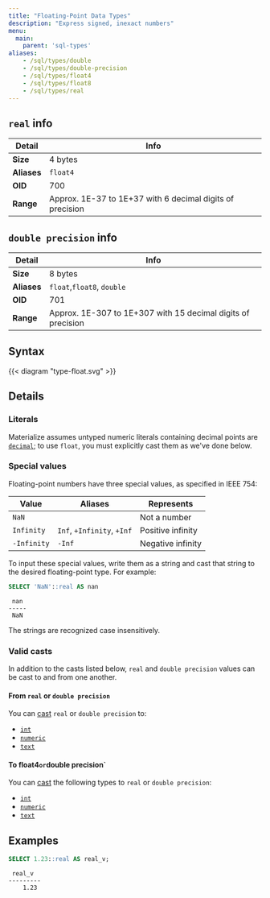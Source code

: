 ```yaml
---
title: "Floating-Point Data Types"
description: "Express signed, inexact numbers"
menu:
  main:
    parent: 'sql-types'
aliases:
    - /sql/types/double
    - /sql/types/double-precision
    - /sql/types/float4
    - /sql/types/float8
    - /sql/types/real
---
```


## `real` info

Detail | Info
-------|------
**Size** | 4 bytes
**Aliases** | `float4`
**OID** | 700
**Range** | Approx. 1E-37 to 1E+37 with 6 decimal digits of precision

## `double precision` info

Detail | Info
-------|------
**Size** | 8 bytes
**Aliases** | `float`,`float8`, `double`
**OID** | 701
**Range** | Approx. 1E-307 to 1E+307 with 15 decimal digits of precision

## Syntax

{{< diagram "type-float.svg" >}}

## Details

### Literals

Materialize assumes untyped numeric literals containing decimal points are
[`decimal`](../decimal); to use `float`, you must explicitly cast them as we've
done below.

### Special values

Floating-point numbers have three special values, as specified in IEEE 754:

Value       | Aliases                    | Represents
------------|----------------------------|-----------
`NaN`       |                            | Not a number
`Infinity`  | `Inf`, `+Infinity`, `+Inf` | Positive infinity
`-Infinity` | `-Inf`                     | Negative infinity

To input these special values, write them as a string and cast that string to
the desired floating-point type. For example:

```sql
SELECT 'NaN'::real AS nan
```
```nofmt
 nan
-----
 NaN
```

The strings are recognized case insensitively.

### Valid casts

In addition to the casts listed below, `real` and `double precision` values can be cast
to and from one another.

#### From `real` or `double precision`

You can [cast](../../functions/cast) `real` or `double precision` to:

- [`int`](../int)
- [`numeric`](../numeric)
- [`text`](../text)

#### To float4` or `double precision`

You can [cast](../../functions/cast) the following types to `real` or
`double precision`:

- [`int`](../int)
- [`numeric`](../numeric)
- [`text`](../text)

## Examples

```sql
SELECT 1.23::real AS real_v;
```
```nofmt
 real_v
---------
    1.23
```
